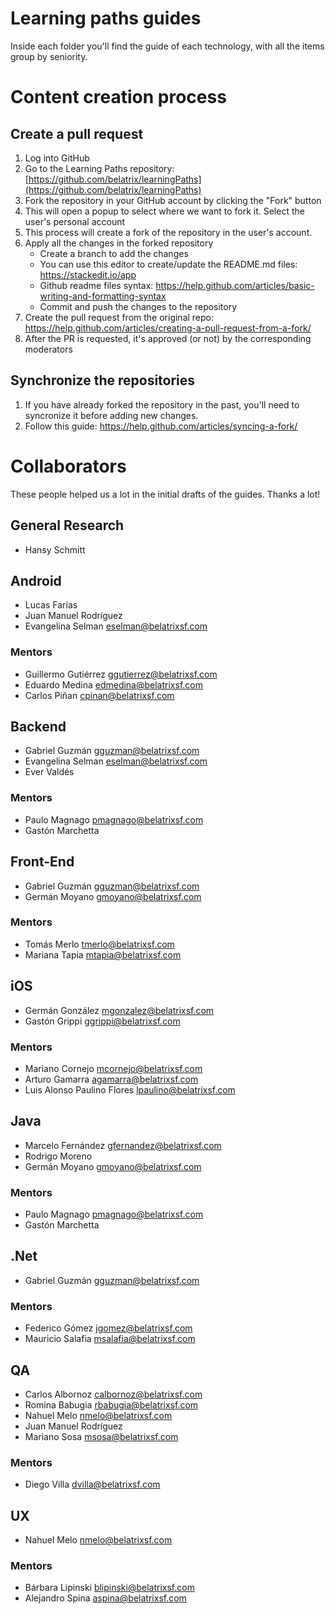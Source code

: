 # Learning paths guides

Inside each folder you'll find the guide of each technology, with all the items group by seniority.

# Content creation process

## Create a pull request

1. Log into GitHub
2. Go to the Learning Paths repository: [https://github.com/belatrix/learningPaths](https://github.com/belatrix/learningPaths)
3. Fork the repository in your GitHub account by clicking the "Fork" button
4. This will open a popup to select where we want to fork it. Select the user's personal account
5. This process will create a fork of the repository in the user's account.
6. Apply all the changes in the forked repository
   - Create a branch to add the changes
   - You can use this editor to create/update the README.md files: https://stackedit.io/app 
   - Github readme files syntax: https://help.github.com/articles/basic-writing-and-formatting-syntax
   - Commit and push the changes to the repository
7. Create the pull request from the original repo: https://help.github.com/articles/creating-a-pull-request-from-a-fork/
8. After the PR is requested, it's approved (or not) by the corresponding moderators

## Synchronize the repositories

 1. If you have already forked the repository in the past, you'll need to syncronize it before adding new changes.
 2. Follow this guide: https://help.github.com/articles/syncing-a-fork/

# Collaborators

These people helped us a lot in the initial drafts of the guides. Thanks a lot!

## General Research

- Hansy Schmitt 

## Android

- Lucas Farías
- Juan Manuel Rodríguez
- Evangelina Selman eselman@belatrixsf.com

### Mentors

- Guillermo Gutiérrez ggutierrez@belatrixsf.com
- Eduardo Medina edmedina@belatrixsf.com
- Carlos Piñan cpinan@belatrixsf.com

## Backend

- Gabriel Guzmán gguzman@belatrixsf.com
- Evangelina Selman eselman@belatrixsf.com
- Ever Valdés

### Mentors

- Paulo Magnago pmagnago@belatrixsf.com
- Gastón Marchetta

## Front-End

- Gabriel Guzmán gguzman@belatrixsf.com
- Germán Moyano gmoyano@belatrixsf.com

### Mentors

- Tomás Merlo tmerlo@belatrixsf.com
- Mariana Tapia mtapia@belatrixsf.com

## iOS

- Germán González mgonzalez@belatrixsf.com
- Gastón Grippi ggrippi@belatrixsf.com

### Mentors

- Mariano Cornejo mcornejo@belatrixsf.com
- Arturo Gamarra agamarra@belatrixsf.com
- Luis Alonso Paulino Flores lpaulino@belatrixsf.com

## Java

- Marcelo Fernández gfernandez@belatrixsf.com
- Rodrigo Moreno 
- Germán Moyano gmoyano@belatrixsf.com

### Mentors

- Paulo Magnago pmagnago@belatrixsf.com
- Gastón Marchetta

## .Net

- Gabriel Guzmán gguzman@belatrixsf.com

### Mentors

- Federico Gómez jgomez@belatrixsf.com
- Mauricio Salafia msalafia@belatrixsf.com

## QA

- Carlos Albornoz calbornoz@belatrixsf.com
- Romina Babugia rbabugia@belatrixsf.com
- Nahuel Melo nmelo@belatrixsf.com
- Juan Manuel Rodríguez
- Mariano Sosa msosa@belatrixsf.com

### Mentors

- Diego Villa dvilla@belatrixsf.com

## UX

- Nahuel Melo nmelo@belatrixsf.com

### Mentors

- Bárbara Lipinski blipinski@belatrixsf.com
- Alejandro Spina aspina@belatrixsf.com
